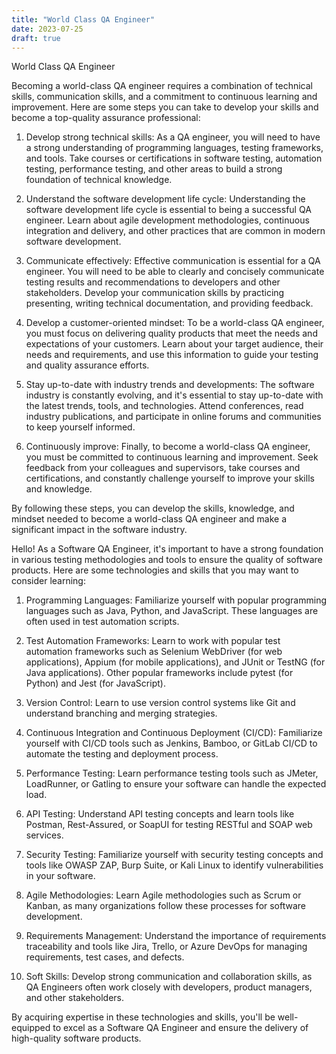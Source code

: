 ```yaml
---
title: "World Class QA Engineer"
date: 2023-07-25
draft: true
---
```

World Class QA Engineer

Becoming a world-class QA engineer requires a combination of technical skills, communication skills, and a commitment to continuous learning and improvement. Here are some steps you can take to develop your skills and become a top-quality assurance professional:

1. Develop strong technical skills: As a QA engineer, you will need to have a strong understanding of programming languages, testing frameworks, and tools. Take courses or certifications in software testing, automation testing, performance testing, and other areas to build a strong foundation of technical knowledge.

2. Understand the software development life cycle: Understanding the software development life cycle is essential to being a successful QA engineer. Learn about agile development methodologies, continuous integration and delivery, and other practices that are common in modern software development.

3. Communicate effectively: Effective communication is essential for a QA engineer. You will need to be able to clearly and concisely communicate testing results and recommendations to developers and other stakeholders. Develop your communication skills by practicing presenting, writing technical documentation, and providing feedback.

4. Develop a customer-oriented mindset: To be a world-class QA engineer, you must focus on delivering quality products that meet the needs and expectations of your customers. Learn about your target audience, their needs and requirements, and use this information to guide your testing and quality assurance efforts.

5. Stay up-to-date with industry trends and developments: The software industry is constantly evolving, and it's essential to stay up-to-date with the latest trends, tools, and technologies. Attend conferences, read industry publications, and participate in online forums and communities to keep yourself informed.

6. Continuously improve: Finally, to become a world-class QA engineer, you must be committed to continuous learning and improvement. Seek feedback from your colleagues and supervisors, take courses and certifications, and constantly challenge yourself to improve your skills and knowledge.

By following these steps, you can develop the skills, knowledge, and mindset needed to become a world-class QA engineer and make a significant impact in the software industry.

Hello! As a Software QA Engineer, it's important to have a strong foundation in various testing methodologies and tools to ensure the quality of software products. Here are some technologies and skills that you may want to consider learning:

1. Programming Languages: Familiarize yourself with popular programming languages such as Java, Python, and JavaScript. These languages are often used in test automation scripts.

2. Test Automation Frameworks: Learn to work with popular test automation frameworks such as Selenium WebDriver (for web applications), Appium (for mobile applications), and JUnit or TestNG (for Java applications). Other popular frameworks include pytest (for Python) and Jest (for JavaScript).

3. Version Control: Learn to use version control systems like Git and understand branching and merging strategies.

4. Continuous Integration and Continuous Deployment (CI/CD): Familiarize yourself with CI/CD tools such as Jenkins, Bamboo, or GitLab CI/CD to automate the testing and deployment process.

5. Performance Testing: Learn performance testing tools such as JMeter, LoadRunner, or Gatling to ensure your software can handle the expected load.

6. API Testing: Understand API testing concepts and learn tools like Postman, Rest-Assured, or SoapUI for testing RESTful and SOAP web services.

7. Security Testing: Familiarize yourself with security testing concepts and tools like OWASP ZAP, Burp Suite, or Kali Linux to identify vulnerabilities in your software.

8. Agile Methodologies: Learn Agile methodologies such as Scrum or Kanban, as many organizations follow these processes for software development.

9. Requirements Management: Understand the importance of requirements traceability and tools like Jira, Trello, or Azure DevOps for managing requirements, test cases, and defects.

10. Soft Skills: Develop strong communication and collaboration skills, as QA Engineers often work closely with developers, product managers, and other stakeholders.

By acquiring expertise in these technologies and skills, you'll be well-equipped to excel as a Software QA Engineer and ensure the delivery of high-quality software products.


